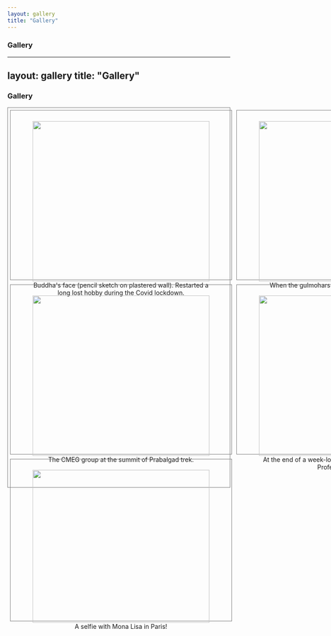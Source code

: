 ```yaml
---
layout: gallery
title: "Gallery"
---
```


### **Gallery**

---
layout: gallery
title: "Gallery"
---

### **Gallery**

<div align="center" style="display: grid; grid-template-columns: repeat(3, 1fr); gap: 10px; border: 1px solid grey; padding: 5px;">

<div style="border: 1px solid grey; padding: 10px;">
  <figure>
    <img style="width: 100%; height: auto; aspect-ratio: 4 / 3;" src="assets/img/gallery/buddha-pencil-drawing.jpg">
    <figcaption> Buddha's face (pencil sketch on plastered wall). Restarted a long lost hobby during the Covid lockdown. </figcaption>
  </figure>
</div>

<div style="border: 1px solid grey; padding: 10px;">
  <figure>
    <img style="width: 100%; height: auto; aspect-ratio: 4 / 3;" src="assets/img/gallery/gulmohar_bloom.jpg">
    <figcaption> When the gulmohars bloom, it is a riot of colour at IIT Bombay! </figcaption>
  </figure>
</div>

<div style="border: 1px solid grey; padding: 10px;">
  <figure>
    <img style="width: 100%; height: auto; aspect-ratio: 4 / 3;" src="assets/img/gallery/iitb_tree.jpg">
    <figcaption> The grand old tree at IITB campus! </figcaption>
  </figure>
</div>

<div style="border: 1px solid grey; padding: 10px;">
  <figure>
    <img style="width: 100%; height: auto; aspect-ratio: 4 / 3;" src="assets/img/gallery/Prabalgad_trek.jpg">
    <figcaption> The CMEG group at the summit of Prabalgad trek. </figcaption>
  </figure>
</div>

<div style="border: 1px solid grey; padding: 10px;">
  <figure>
    <img style="width: 100%; height: auto; aspect-ratio: 4 / 3;" src="assets/img/gallery/phase_field_course.jpg">
    <figcaption> At the end of a week-long intensive phase field course by Professor Voorhees. </figcaption>
  </figure>
</div>

<div style="border: 1px solid grey; padding: 10px;">
  <figure>
    <img style="width: 100%; height: auto; aspect-ratio: 4 / 3;" src="assets/img/gallery/grenoble-group.jpg">
    <figcaption> Trying out Baklawas and other Turkish delights with Oguz's (third from left) guidance in Grenoble. </figcaption>
  </figure>
</div>

<div style="border: 1px solid grey; padding: 10px;">
  <figure>
    <img style="width: 100%; height: auto; aspect-ratio: 4 / 3;" src="assets/img/gallery/selfie-with-MonaLisa.jpg">
    <figcaption> A selfie with Mona Lisa in Paris! </figcaption>
  </figure>
</div>

</div>

